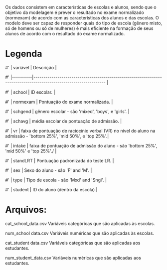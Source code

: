 Os dados consistem em características de escolas e alunos, sendo que o objetivo da modelagem é prever o resultado no exame normalizado (normexam) de acordo com as características dos alunos e das escolas.
O modelo deve ser capaz de responder quais do tipo de escola (gênero misto, só de homens ou só de mulheres) é mais eficiente na formação de seus alunos de acordo com o resultado do exame normalizado.

# Legenda

#' | variável | Descrição                                                                                                         |

#' |----------|------------------------------------------------------------------------------------------------------------------ |

#' | school   | ID escolar.                                                                                                       |

#' | normexam | Pontuação do exame normalizada.                                                                                   |

#' | schgend  | gênero escolar - são 'mixed', 'boys', e 'girls'.                                                                  |

#' | schavg   | média escolar de pontuação de admissão.                                                                           |

#' | vr       | faixa de pontuação de raciocínio verbal (VR) no nível do aluno na admissão - 'bottom 25%', 'mid 50%', e 'top 25%'.|

#' | intake   | faixa de pontuação de admissão do aluno - são 'bottom 25%', 'mid 50%' e 'top 25%'./                               |

#' | standLRT | Pontuação padronizada do teste LR.                                                                                |

#' | sex      | Sexo do aluno - são 'F' and 'M'.                                                                                  |

#' | type     | Tipo de escola - são 'Mxd' and 'Sngl'.                                                                            |

#' | student  | ID do aluno (dentro da escola)                                                                                    |

# Arquivos:

 cat_school_data.csv Variáveis categóricas que são aplicadas às escolas.
 
 num_school data.csv Variáveis numéricas que são aplicadas às escolas.
 
 cat_student data.csv Variáveis categóricas que são aplicadas aos estudantes.
 
 num_student_data.csv Variáveis numéricas que são aplicadas aos estudantes.
